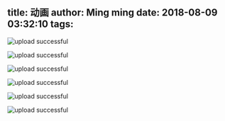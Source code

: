 title: 动画
author: Ming ming
date: 2018-08-09 03:32:10
tags:
---

![upload successful](/images/pasted-22.png)


![upload successful](/images/pasted-23.png)



![upload successful](/images/pasted-24.png)



![upload successful](/images/pasted-25.png)



![upload successful](/images/pasted-26.png)



![upload successful](/images/pasted-27.png)